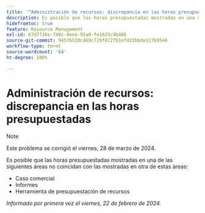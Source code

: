 ```yaml
---
title: '“Administración de recursos: discrepancia en las horas presupuestadas”'
description: Es posible que las horas presupuestadas mostradas en una de las áreas de Workfront no coincidan con las mostradas en otra área.
hidefromtoc: true
feature: Resource Management
exl-id: 67d7f36e-f40c-4eee-92a0-fe1625c9b486
source-git-commit: 9457b520c469c729f8727b1efd21bbde117b9546
workflow-type: tm+mt
source-wordcount: '64'
ht-degree: 100%

---
```


# Administración de recursos: discrepancia en las horas presupuestadas

>[!NOTE]
>
>Este problema se corrigió el viernes, 28 de marzo de 2024.

Es posible que las horas presupuestadas mostradas en una de las siguientes áreas no coincidan con las mostradas en otra de estas áreas:

* Caso comercial
* Informes
* Herramienta de presupuestación de recursos

_Informado por primera vez el viernes, 22 de febrero de 2024._
